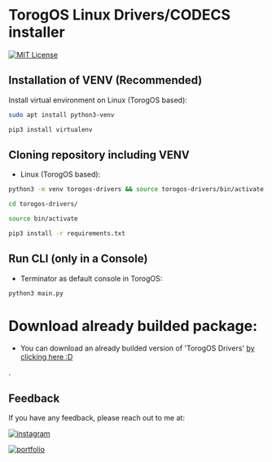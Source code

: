 
# TorogOS Linux Drivers/CODECS installer

[![MIT License](https://img.shields.io/badge/License-MIT-green.svg)](https://github.com/m0rniac/torogos-drivers/blob/main/LICENSE)
## Installation of VENV (Recommended)

Install virtual environment on Linux (TorogOS based):

```bash
sudo apt install python3-venv
```
```bash
pip3 install virtualenv
``` 


## Cloning repository including VENV

- Linux (TorogOS based):
```bash
python3 -m venv torogos-drivers && source torogos-drivers/bin/activate && git clone https//github.com/m0rniac/torogos-drivers temp_folder && mv temp_folder/* . && rm -r temp_folder && deactivate
```
```bash
cd torogos-drivers/
```
```bash
source bin/activate
```
```bash
pip3 install -r requirements.txt
```

## Run CLI (only in a Console)
- Terminator as default console in TorogOS:
```bash
python3 main.py
```
# Download already builded package:

- You can download an already builded version of 'TorogOS Drivers' [by clicking here :D](https://github.com/m0rniac/torogos-drivers/releases)


.
## Feedback
If you have any feedback, please reach out to me at:

[![instagram](https://img.shields.io/badge/instagram-0A66C2?style=for-the-badge&logo=instagram&logoColor=white)](https://www.instagram.com/christcastr/)

[![portfolio](https://img.shields.io/badge/buy_me_a_coffee-000?style=for-the-badge&logo=ko-fi&logoColor=white)](https://www.paypal.com/paypalme/christcastr/)
